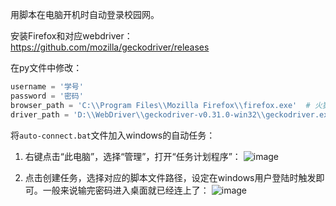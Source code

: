用脚本在电脑开机时自动登录校园网。

安装Firefox和对应webdriver： https://github.com/mozilla/geckodriver/releases

在py文件中修改：

```python
username = '学号'
password = '密码'
browser_path = 'C:\\Program Files\\Mozilla Firefox\\firefox.exe'  # 火狐浏览器路径
driver_path = 'D:\\WebDriver\\geckodriver-v0.31.0-win32\\geckodriver.exe'  # 火狐浏览器webdriver路径
```

将`auto-connect.bat`文件加入windows的自动任务：

1. 右键点击“此电脑”，选择“管理”，打开“任务计划程序”：
![image](https://github.com/Foreverddb/uestc-auto-connect/assets/60093071/7b44ace6-96b4-4b1a-86a5-4a6610530d57)

2. 点击创建任务，选择对应的脚本文件路径，设定在windows用户登陆时触发即可。一般来说输完密码进入桌面就已经连上了：
![image](https://github.com/Foreverddb/uestc-auto-connect/assets/60093071/949662d0-8e38-462b-835e-2fdca951a8b5)

